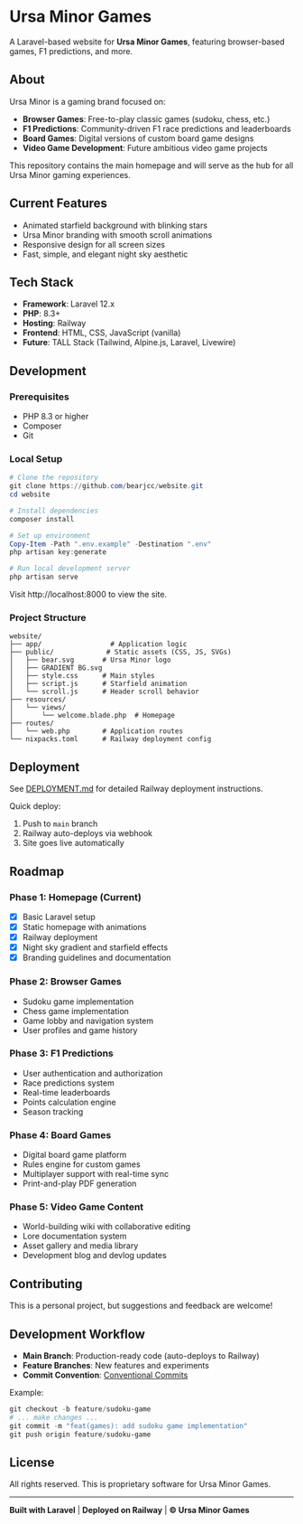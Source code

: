 # Ursa Minor Games

A Laravel-based website for **Ursa Minor Games**, featuring browser-based games, F1 predictions, and more.

## About

Ursa Minor is a gaming brand focused on:
- **Browser Games**: Free-to-play classic games (sudoku, chess, etc.)
- **F1 Predictions**: Community-driven F1 race predictions and leaderboards
- **Board Games**: Digital versions of custom board game designs
- **Video Game Development**: Future ambitious video game projects

This repository contains the main homepage and will serve as the hub for all Ursa Minor gaming experiences.

## Current Features

- Animated starfield background with blinking stars
- Ursa Minor branding with smooth scroll animations
- Responsive design for all screen sizes
- Fast, simple, and elegant night sky aesthetic

## Tech Stack

- **Framework**: Laravel 12.x
- **PHP**: 8.3+
- **Hosting**: Railway
- **Frontend**: HTML, CSS, JavaScript (vanilla)
- **Future**: TALL Stack (Tailwind, Alpine.js, Laravel, Livewire)

## Development

### Prerequisites

- PHP 8.3 or higher
- Composer
- Git

### Local Setup

```powershell
# Clone the repository
git clone https://github.com/bearjcc/website.git
cd website

# Install dependencies
composer install

# Set up environment
Copy-Item -Path ".env.example" -Destination ".env"
php artisan key:generate

# Run local development server
php artisan serve
```

Visit http://localhost:8000 to view the site.

### Project Structure

```
website/
├── app/                 # Application logic
├── public/             # Static assets (CSS, JS, SVGs)
│   ├── bear.svg       # Ursa Minor logo
│   ├── GRADIENT BG.svg
│   ├── style.css      # Main styles
│   ├── script.js      # Starfield animation
│   └── scroll.js      # Header scroll behavior
├── resources/
│   └── views/
│       └── welcome.blade.php  # Homepage
├── routes/
│   └── web.php        # Application routes
└── nixpacks.toml      # Railway deployment config
```

## Deployment

See [DEPLOYMENT.md](./DEPLOYMENT.md) for detailed Railway deployment instructions.

Quick deploy:
1. Push to `main` branch
2. Railway auto-deploys via webhook
3. Site goes live automatically

## Roadmap

### Phase 1: Homepage (Current)
- [x] Basic Laravel setup
- [x] Static homepage with animations
- [x] Railway deployment
- [x] Night sky gradient and starfield effects
- [x] Branding guidelines and documentation

### Phase 2: Browser Games
- Sudoku game implementation
- Chess game implementation
- Game lobby and navigation system
- User profiles and game history

### Phase 3: F1 Predictions
- User authentication and authorization
- Race predictions system
- Real-time leaderboards
- Points calculation engine
- Season tracking

### Phase 4: Board Games
- Digital board game platform
- Rules engine for custom games
- Multiplayer support with real-time sync
- Print-and-play PDF generation

### Phase 5: Video Game Content
- World-building wiki with collaborative editing
- Lore documentation system
- Asset gallery and media library
- Development blog and devlog updates

## Contributing

This is a personal project, but suggestions and feedback are welcome!

## Development Workflow

- **Main Branch**: Production-ready code (auto-deploys to Railway)
- **Feature Branches**: New features and experiments
- **Commit Convention**: [Conventional Commits](https://www.conventionalcommits.org/)

Example:
```powershell
git checkout -b feature/sudoku-game
# ... make changes ...
git commit -m "feat(games): add sudoku game implementation"
git push origin feature/sudoku-game
```

## License

All rights reserved. This is proprietary software for Ursa Minor Games.

---

**Built with Laravel** | **Deployed on Railway** | **© Ursa Minor Games**

